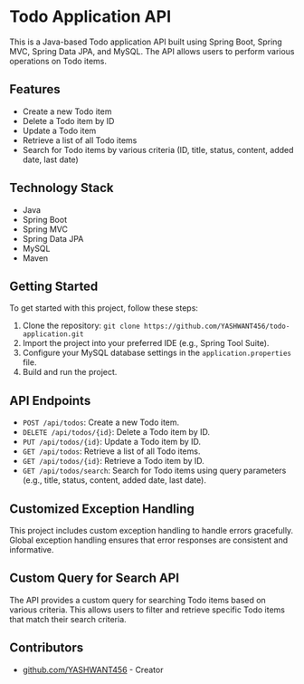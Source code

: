 # Todo Application API

This is a Java-based Todo application API built using Spring Boot, Spring MVC, Spring Data JPA, and MySQL. The API allows users to perform various operations on Todo items.

## Features

- Create a new Todo item
- Delete a Todo item by ID
- Update a Todo item
- Retrieve a list of all Todo items
- Search for Todo items by various criteria (ID, title, status, content, added date, last date)

## Technology Stack

- Java
- Spring Boot
- Spring MVC
- Spring Data JPA
- MySQL
- Maven

## Getting Started

To get started with this project, follow these steps:

1. Clone the repository: `git clone https://github.com/YASHWANT456/todo-application.git`
2. Import the project into your preferred IDE (e.g., Spring Tool Suite).
3. Configure your MySQL database settings in the `application.properties` file.
4. Build and run the project.

## API Endpoints

- `POST /api/todos`: Create a new Todo item.
- `DELETE /api/todos/{id}`: Delete a Todo item by ID.
- `PUT /api/todos/{id}`: Update a Todo item by ID.
- `GET /api/todos`: Retrieve a list of all Todo items.
- `GET /api/todos/{id}`: Retrieve a Todo item by ID.
- `GET /api/todos/search`: Search for Todo items using query parameters (e.g., title, status, content, added date, last date).

## Customized Exception Handling

This project includes custom exception handling to handle errors gracefully. Global exception handling ensures that error responses are consistent and informative.

## Custom Query for Search API

The API provides a custom query for searching Todo items based on various criteria. This allows users to filter and retrieve specific Todo items that match their search criteria.



## Contributors

- [github.com/YASHWANT456](https://github.com/YASHWANT456) - Creator



